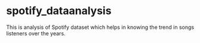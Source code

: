 # spotify_dataanalysis
This is analysis of Spotify dataset which helps in knowing the trend in songs listeners over the years.
